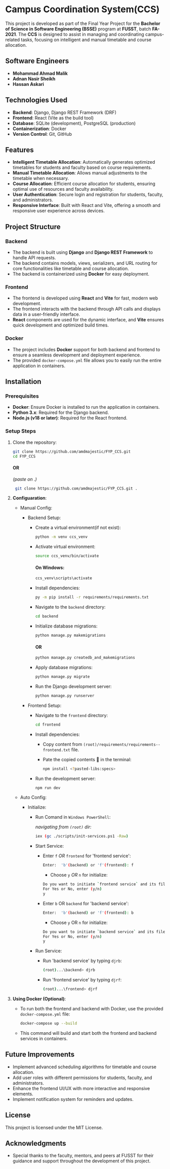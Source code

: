 # Campus Coordination System(CCS)

This project is developed as part of the Final Year Project for the **Bachelor of Science in Software Engineering (BSSE)** program at **FUSST**, batch **FA-2021**. The **CCS** is designed to assist in managing and coordinating campus-related tasks, focusing on intelligent and manual timetable and course allocation.

## Software Engineers

- **Mohammad Ahmad Malik**
- **Adnan Nasir Sheikh**
- **Hassan Askari**

## Technologies Used

- **Backend**: Django, Django REST Framework (DRF)
- **Frontend**: React (Vite as the build tool)
- **Database**: SQLite (development), PostgreSQL (production)
- **Containerization**: Docker
- **Version Control**: Git, GitHub

## Features

- **Intelligent Timetable Allocation**: Automatically generates optimized timetables for students and faculty based on course requirements.
- **Manual Timetable Allocation**: Allows manual adjustments to the timetable when necessary.
- **Course Allocation**: Efficient course allocation for students, ensuring optimal use of resources and faculty availability.
- **User Authentication**: Secure login and registration for students, faculty, and administrators.
- **Responsive Interface**: Built with React and Vite, offering a smooth and responsive user experience across devices.

## Project Structure

### Backend
- The backend is built using **Django** and **Django REST Framework** to handle API requests.
- The backend contains models, views, serializers, and URL routing for core functionalities like timetable and course allocation.
- The backend is containerized using **Docker** for easy deployment.

### Frontend
- The frontend is developed using **React** and **Vite** for fast, modern web development.
- The frontend interacts with the backend through API calls and displays data in a user-friendly interface.
- **React** components are used for the dynamic interface, and **Vite** ensures quick development and optimized build times.

### Docker
- The project includes **Docker** support for both backend and frontend to ensure a seamless development and deployment experience.
- The provided `docker-compose.yml` file allows you to easily run the entire application in containers.

## Installation

### Prerequisites

- **Docker**: Ensure Docker is installed to run the application in containers.
- **Python 3.x**: Required for the Django backend.
- **Node.js (v18 or later)**: Required for the React frontend.

### Setup Steps

1. Clone the repository:

    ```bash
    git clone https://github.com/amdmajestic/FYP_CCS.git
    cd FYP_CCS
    ```

    #### OR


    *(paste on .)*

   ```bash
    git clone https://github.com/amdmajestic/FYP_CCS.git .
    ```

3. **Configuaration**:

    + Manual Config:
     
        - Backend Setup:

            - Create a virtual environment(if not exist):
              
                ```bash
                python -m venv ccs_venv
                ```
                  
            -  Activate virtual environment:
    
                ```bash
                source ccs_venv/bin/activate
                ```
            
                #### On Windows:
               
                ```bash
                ccs_venv\scripts\activate
                ```

            - Install dependencies:
        
                ```bash
                py -m pip install -r requirements/requirements.txt
                ```
    
            - Navigate to the `backend` directory:
        
                ```bash
                cd backend
                ```
          
            - Initialize database migrations:
        
                ```bash
                python manage.py makemigrations
                ```
         
                #### OR
              
                ```bash
                python manage.py createdb_and_makemigrations
                ```
        
            - Apply database migrations:
        
                ```bash
                python manage.py migrate
                ```
        
            - Run the Django development server:
        
                ```bash
                python manage.py runserver
                ```

        - Frontend Setup:
        
            - Navigate to the `frontend` directory:
        
                ```bash
                cd frontend
                ```
        
            - Install dependencies:
         
                - Copy content from `(root)/requirements/requirements--frontend.txt` file.
                  
                - Pate the copied contents 🔡 in the terminal:
            
                    ```bash
                    npm install <?pasted-libs:specs>
                    ```
        
            - Run the development server:
        
                ```bash
                npm run dev
                ```
                
    + Auto Config:
      
        - Initialize:
          
            - Run Comand in `Windows PowerShell`:
              
                *navigating from `(root)` dir:*
              
                ```bash
                iex (gc ./scripts/init-services.ps1 -Raw)
                ```
                
          - Start Service:
                
            - Enter `f` *OR* `frontend` for 'frontend service':
              
                ```bash
                Enter:  'b'(backend) or 'f'(frontend): f
                ```
                
                - Choose `y` *OR* `n` for initialize:
             
                ```bash
                Do you want to initiate `frontend service` and its files?
                For Yes or No, enter (y/n)
                y
                ```
                
            - Enter `b` OR `backend` for 'backend service':
         
                ```bash
                Enter:  'b'(backend) or 'f'(frontend): b
                ```
                
                - Choose `y` OR `n` for initialize:
             
                ```bash
                Do you want to initiate `backend service` and its files?
                For Yes or No, enter (y/n)
                y
                ```
                
          - Run Service:                

            - Run 'backend service' by typing `djrb`:
         
                ```bash
                (root)...\backend> djrb
                ```
                
            - Run 'frontend service' by typing `djrf`:
         
                ```bash
                (root)...\frontend> djrf
                ```

4. **Using Docker (Optional)**:
    - To run both the frontend and backend with Docker, use the provided `docker-compose.yml` file:

        ```bash
        docker-compose up --build
        ```

    - This command will build and start both the frontend and backend services in containers.

## Future Improvements

- Implement advanced scheduling algorithms for timetable and course allocation.
- Add user roles with different permissions for students, faculty, and administrators.
- Enhance the frontend UI/UX with more interactive and responsive elements.
- Implement notification system for reminders and updates.

## License

This project is licensed under the MIT License.

## Acknowledgments

- Special thanks to the faculty, mentors, and peers at FUSST for their guidance and support throughout the development of this project.
